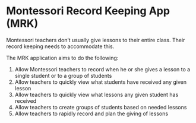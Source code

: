 # Montessori Record Keeping App (MRK)

Montessori teachers don’t usually give lessons to their entire class.  Their record keeping needs to accommodate this.

The MRK application aims to do the following:

1. Allow Montessori teachers to record when he or she gives a lesson to a single student or to a group of students
2. Allow teachers to quickly view what students have received any given lesson
3. Allow teachers to quickly view what lessons any given student has received
4. Allow teachers to create groups of students based on needed lessons
5. Allow teachers to rapidly record and plan the giving of lessons

